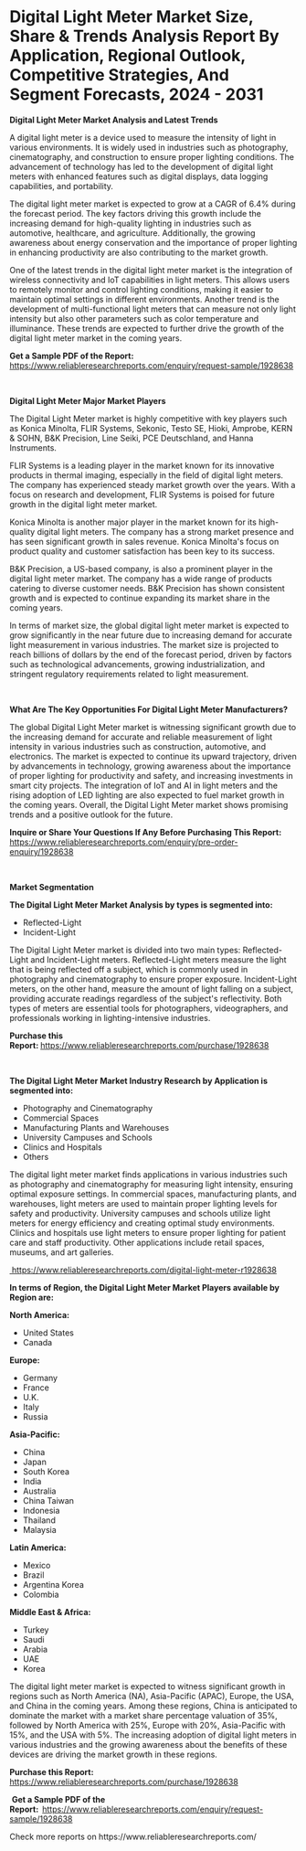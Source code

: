 <p><h1>Digital Light Meter Market Size, Share & Trends Analysis Report By Application, Regional Outlook, Competitive Strategies, And Segment Forecasts, 2024 - 2031</h1></p><p><strong>Digital Light Meter Market Analysis and Latest Trends</strong></p>
<p><p>A digital light meter is a device used to measure the intensity of light in various environments. It is widely used in industries such as photography, cinematography, and construction to ensure proper lighting conditions. The advancement of technology has led to the development of digital light meters with enhanced features such as digital displays, data logging capabilities, and portability.</p><p>The digital light meter market is expected to grow at a CAGR of 6.4% during the forecast period. The key factors driving this growth include the increasing demand for high-quality lighting in industries such as automotive, healthcare, and agriculture. Additionally, the growing awareness about energy conservation and the importance of proper lighting in enhancing productivity are also contributing to the market growth.</p><p>One of the latest trends in the digital light meter market is the integration of wireless connectivity and IoT capabilities in light meters. This allows users to remotely monitor and control lighting conditions, making it easier to maintain optimal settings in different environments. Another trend is the development of multi-functional light meters that can measure not only light intensity but also other parameters such as color temperature and illuminance. These trends are expected to further drive the growth of the digital light meter market in the coming years.</p></p>
<p><strong>Get a Sample PDF of the Report:&nbsp;</strong> <a href="https://www.reliableresearchreports.com/enquiry/request-sample/1928638">https://www.reliableresearchreports.com/enquiry/request-sample/1928638</a></p>
<p>&nbsp;</p>
<p><strong>Digital Light Meter Major Market Players</strong></p>
<p><p>The Digital Light Meter market is highly competitive with key players such as Konica Minolta, FLIR Systems, Sekonic, Testo SE, Hioki, Amprobe, KERN & SOHN, B&K Precision, Line Seiki, PCE Deutschland, and Hanna Instruments. </p><p>FLIR Systems is a leading player in the market known for its innovative products in thermal imaging, especially in the field of digital light meters. The company has experienced steady market growth over the years. With a focus on research and development, FLIR Systems is poised for future growth in the digital light meter market.</p><p>Konica Minolta is another major player in the market known for its high-quality digital light meters. The company has a strong market presence and has seen significant growth in sales revenue. Konica Minolta's focus on product quality and customer satisfaction has been key to its success.</p><p>B&K Precision, a US-based company, is also a prominent player in the digital light meter market. The company has a wide range of products catering to diverse customer needs. B&K Precision has shown consistent growth and is expected to continue expanding its market share in the coming years.</p><p>In terms of market size, the global digital light meter market is expected to grow significantly in the near future due to increasing demand for accurate light measurement in various industries. The market size is projected to reach billions of dollars by the end of the forecast period, driven by factors such as technological advancements, growing industrialization, and stringent regulatory requirements related to light measurement.</p></p>
<p>&nbsp;</p>
<p><strong>What Are The Key Opportunities For Digital Light Meter Manufacturers?</strong></p>
<p><p>The global Digital Light Meter market is witnessing significant growth due to the increasing demand for accurate and reliable measurement of light intensity in various industries such as construction, automotive, and electronics. The market is expected to continue its upward trajectory, driven by advancements in technology, growing awareness about the importance of proper lighting for productivity and safety, and increasing investments in smart city projects. The integration of IoT and AI in light meters and the rising adoption of LED lighting are also expected to fuel market growth in the coming years. Overall, the Digital Light Meter market shows promising trends and a positive outlook for the future.</p></p>
<p><strong>Inquire or Share Your Questions If Any Before Purchasing This Report:</strong> <a href="https://www.reliableresearchreports.com/enquiry/pre-order-enquiry/1928638">https://www.reliableresearchreports.com/enquiry/pre-order-enquiry/1928638</a></p>
<p>&nbsp;</p>
<p><strong>Market Segmentation</strong></p>
<p><strong>The Digital Light Meter Market Analysis by types is segmented into:</strong></p>
<p><ul><li>Reflected-Light</li><li>Incident-Light</li></ul></p>
<p><p>The Digital Light Meter market is divided into two main types: Reflected-Light and Incident-Light meters. Reflected-Light meters measure the light that is being reflected off a subject, which is commonly used in photography and cinematography to ensure proper exposure. Incident-Light meters, on the other hand, measure the amount of light falling on a subject, providing accurate readings regardless of the subject's reflectivity. Both types of meters are essential tools for photographers, videographers, and professionals working in lighting-intensive industries.</p></p>
<p><strong>Purchase this Report:&nbsp;</strong><a href="https://www.reliableresearchreports.com/purchase/1928638">https://www.reliableresearchreports.com/purchase/1928638</a></p>
<p>&nbsp;</p>
<p><strong>The Digital Light Meter Market Industry Research by Application is segmented into:</strong></p>
<p><ul><li>Photography and Cinematography</li><li>Commercial Spaces</li><li>Manufacturing Plants and Warehouses</li><li>University Campuses and Schools</li><li>Clinics and Hospitals</li><li>Others</li></ul></p>
<p><p>The digital light meter market finds applications in various industries such as photography and cinematography for measuring light intensity, ensuring optimal exposure settings. In commercial spaces, manufacturing plants, and warehouses, light meters are used to maintain proper lighting levels for safety and productivity. University campuses and schools utilize light meters for energy efficiency and creating optimal study environments. Clinics and hospitals use light meters to ensure proper lighting for patient care and staff productivity. Other applications include retail spaces, museums, and art galleries.</p></p>
<p><a href="https://www.reliableresearchreports.com/digital-light-meter-r1928638">&nbsp;https://www.reliableresearchreports.com/digital-light-meter-r1928638</a></p>
<p><strong>In terms of Region, the Digital Light Meter Market Players available by Region are:</strong></p>
<p>
    <p> <strong> North America: </strong>
        <ul>
            <li>United States</li>
            <li>Canada</li>
        </ul>
        </p> 
    <p> <strong> Europe: </strong>
        <ul>
            <li>Germany</li>
            <li>France</li>
            <li>U.K.</li>
            <li>Italy</li>
            <li>Russia</li>
        </ul>
        </p> 
    <p> <strong> Asia-Pacific: </strong>
        <ul>
            <li>China</li>
            <li>Japan</li>
            <li>South Korea</li>
            <li>India</li>
            <li>Australia</li>
            <li>China Taiwan</li>
            <li>Indonesia</li>
            <li>Thailand</li>
            <li>Malaysia</li>
        </ul>
        </p> 
    <p> <strong> Latin America: </strong>
        <ul>
            <li>Mexico</li>
            <li>Brazil</li>
            <li>Argentina Korea</li>
            <li>Colombia</li>
        </ul>
        </p> 
    <p> <strong> Middle East & Africa: </strong>
        <ul>
            <li>Turkey</li>
            <li>Saudi</li>
            <li>Arabia</li>
            <li>UAE</li>
            <li>Korea</li>
        </ul>
    </p>
    </p>
<p><p>The digital light meter market is expected to witness significant growth in regions such as North America (NA), Asia-Pacific (APAC), Europe, the USA, and China in the coming years. Among these regions, China is anticipated to dominate the market with a market share percentage valuation of 35%, followed by North America with 25%, Europe with 20%, Asia-Pacific with 15%, and the USA with 5%. The increasing adoption of digital light meters in various industries and the growing awareness about the benefits of these devices are driving the market growth in these regions.</p></p>
<p><strong>Purchase this Report: </strong><a href="https://www.reliableresearchreports.com/purchase/1928638">https://www.reliableresearchreports.com/purchase/1928638</a></p>
<p>&nbsp;<strong>Get a Sample PDF of the Report:&nbsp;&nbsp;</strong><a href="https://www.reliableresearchreports.com/enquiry/request-sample/1928638">https://www.reliableresearchreports.com/enquiry/request-sample/1928638</a></p>
<p><strong></strong></p>
<p>Check more reports on https://www.reliableresearchreports.com/</p>
